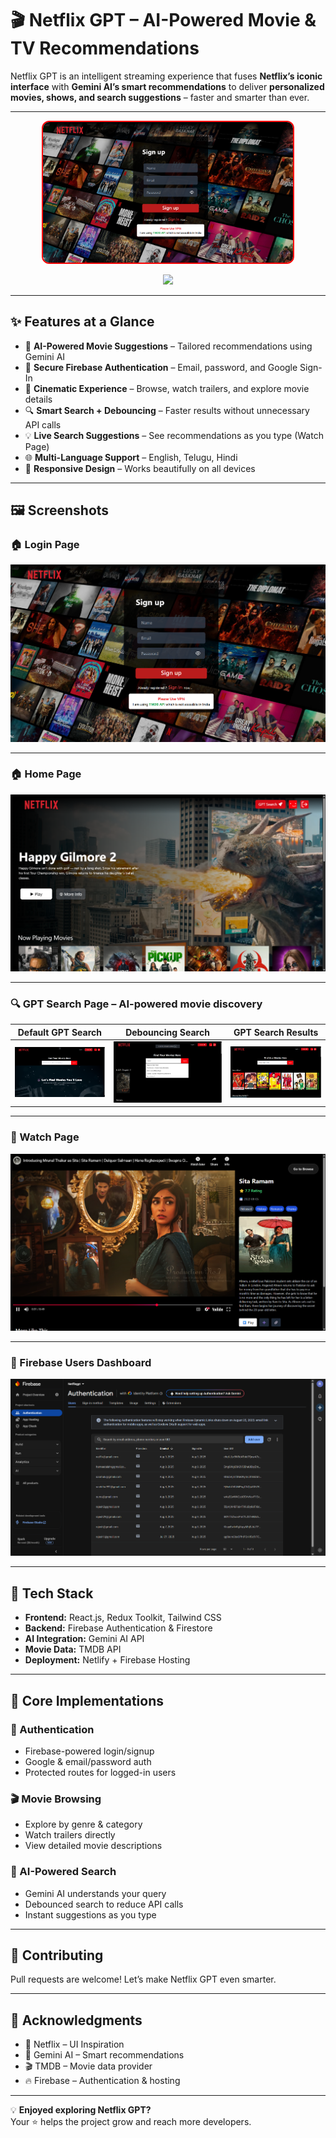# 🎬 **Netflix GPT – AI-Powered Movie & TV Recommendations**

Netflix GPT is an intelligent streaming experience that fuses **Netflix’s iconic interface** with **Gemini AI’s smart recommendations** to deliver **personalized movies, shows, and search suggestions** – faster and smarter than ever.

---


<p align="center">
  <a href="https://mymovies-gpt.netlify.app/" target="_blank" title="View Live Demo">
    <img 
      src="https://raw.githubusercontent.com/rajeshlru/Movies-GPT/refs/heads/main/LOGIN%20PAGE.png" 
      alt="Netflix GPT Live Demo" 
      width="400"
      style="border-radius:12px; border: 2px solid #ff0000;" />
  </a>
</p>
<p align="center">
  <a href="https://mymovies-gpt.netlify.app/" target="_blank">
    <img src="https://img.shields.io/badge/🎬%20Watch%20Live%20Demo-ff0000?style=for-the-badge&logo=netflix&logoColor=white&labelColor=black" />
  </a>
</p>

---

## ✨ **Features at a Glance**
- 🎯 **AI-Powered Movie Suggestions** – Tailored recommendations using Gemini AI  
- 🔐 **Secure Firebase Authentication** – Email, password, and Google Sign-In  
- 🎥 **Cinematic Experience** – Browse, watch trailers, and explore movie details  
- 🔍 **Smart Search + Debouncing** – Faster results without unnecessary API calls  
- 💡 **Live Search Suggestions** – See recommendations as you type (Watch Page)  
- 🌐 **Multi-Language Support** – English, Telugu, Hindi  
- 📱 **Responsive Design** – Works beautifully on all devices  

---

## 🖼 **Screenshots**

### 🏠 Login Page
[![Login Page](https://raw.githubusercontent.com/rajeshlru/Movies-GPT/refs/heads/main/LOGIN%20PAGE.png)](https://raw.githubusercontent.com/rajeshlru/Movies-GPT/refs/heads/main/LOGIN%20PAGE.png)


---

### 🏠 Home Page
[![Home Page](https://raw.githubusercontent.com/rajeshlru/Movies-GPT/refs/heads/main/HOME%20PAGE.png)](https://raw.githubusercontent.com/rajeshlru/Movies-GPT/refs/heads/main/HOME%20PAGE.png)

---

### 🔍 GPT Search Page – AI-powered movie discovery
| Default GPT Search | Debouncing Search | GPT Search Results |
|--------------------|-------------------|--------------------|
| ![Default GPT Search](https://raw.githubusercontent.com/rajeshlru/Movies-GPT/refs/heads/main/GPT-SEARCH.png) | ![Debouncing Search](https://raw.githubusercontent.com/rajeshlru/Movies-GPT/refs/heads/main/SEARCH-SUGGESTIONS.png) | ![Search Results](https://raw.githubusercontent.com/rajeshlru/Movies-GPT/refs/heads/main/GPT-RESULTS.png) |


---

### 🎥 Watch Page

![Watch Page](https://raw.githubusercontent.com/rajeshlru/Movies-GPT/refs/heads/main/WATCH-PAGE.png)  

---

### 👥 Firebase Users Dashboard

![Firebase Users](https://raw.githubusercontent.com/rajeshlru/Movies-GPT/refs/heads/main/FIREBASE-USERS.png)  


---

## 🚀 Tech Stack
- **Frontend:** React.js, Redux Toolkit, Tailwind CSS  
- **Backend:** Firebase Authentication & Firestore  
- **AI Integration:** Gemini AI API  
- **Movie Data:** TMDB API  
- **Deployment:** Netlify + Firebase Hosting  

---

## 🌟 Core Implementations

### 🔐 Authentication
- Firebase-powered login/signup  
- Google & email/password auth  
- Protected routes for logged-in users  

### 🎬 Movie Browsing
- Explore by genre & category  
- Watch trailers directly  
- View detailed movie descriptions  

### 🤖 AI-Powered Search
- Gemini AI understands your query  
- Debounced search to reduce API calls  
- Instant suggestions as you type  

---

## 🤝 Contributing
Pull requests are welcome! Let’s make Netflix GPT even smarter.  

---

## 🙏 Acknowledgments
- 🎥 Netflix – UI Inspiration  
- 🤖 Gemini AI – Smart recommendations  
- 🎬 TMDB – Movie data provider  
- 🔥 Firebase – Authentication & hosting  

---

💡 **Enjoyed exploring Netflix GPT?**  
Your ⭐ helps the project grow and reach more developers.  
